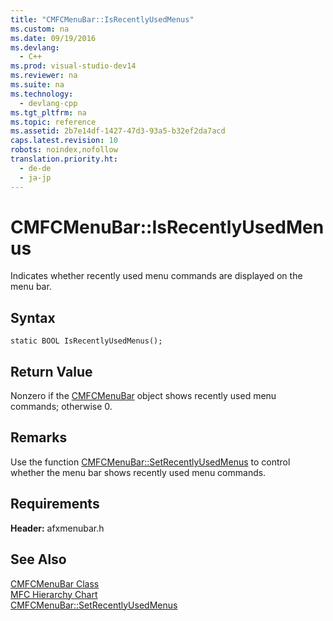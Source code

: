 ```yaml
---
title: "CMFCMenuBar::IsRecentlyUsedMenus"
ms.custom: na
ms.date: 09/19/2016
ms.devlang: 
  - C++
ms.prod: visual-studio-dev14
ms.reviewer: na
ms.suite: na
ms.technology: 
  - devlang-cpp
ms.tgt_pltfrm: na
ms.topic: reference
ms.assetid: 2b7e14df-1427-47d3-93a5-b32ef2da7acd
caps.latest.revision: 10
robots: noindex,nofollow
translation.priority.ht: 
  - de-de
  - ja-jp
---
```

# CMFCMenuBar::IsRecentlyUsedMenus
Indicates whether recently used menu commands are displayed on the menu bar.  
  
## Syntax  
  
```  
static BOOL IsRecentlyUsedMenus();  
```  
  
## Return Value  
 Nonzero if the [CMFCMenuBar](../vs140/CMFCMenuBar-Class.md) object shows recently used menu commands; otherwise 0.  
  
## Remarks  
 Use the function [CMFCMenuBar::SetRecentlyUsedMenus](../vs140/CMFCMenuBar--SetRecentlyUsedMenus.md) to control whether the menu bar shows recently used menu commands.  
  
## Requirements  
 **Header:** afxmenubar.h  
  
## See Also  
 [CMFCMenuBar Class](../vs140/CMFCMenuBar-Class.md)   
 [MFC Hierarchy Chart](../vs140/Hierarchy-Chart.md)   
 [CMFCMenuBar::SetRecentlyUsedMenus](../vs140/CMFCMenuBar--SetRecentlyUsedMenus.md)